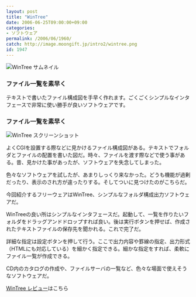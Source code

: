 ```yaml
---
layout: post
title: "WinTree"
date: 2006-06-25T09:00:00+09:00
categories:
- ソフトウェア
permalink: /2006/06/1960/
catch: http://image.moongift.jp/intro2/wintree.png
id: 1947
---
```

 ![WinTree サムネイル](http://image.moongift.jp/intro2/wintree.t.png "WinTree サムネイル")
  

### ファイル一覧を素早く
  
テキストで書いたファイル構成図を手早く作れます。ごくごくシンプルなインタフェースで非常に使い勝手が良いソフトウェアです。  
<!--more-->  

### ファイル一覧を素早く
  

![WinTree スクリーンショット](http://image.moongift.jp/intro2/wintree.png "WinTree スクリーンショット")

  

よくCGIを設置する際などに見かけるファイル構成図がある。テキストでフォルダとファイルの配置を書いた図だ。時々、ファイルを渡す際などで使う事がある。昔、見かけた事があったが、ソフトウェアを失念してしまった。

  

色々なソフトウェアを試したが、あまりしっくり来なかった。どうも機能が過剰だったり、表示のされ方が違ったりする。そしてついに見つけたのがこちらだ。

  

今回紹介するフリーウェアはWinTree、シンプルなフォルダ構成出力ソフトウェアだ。

  

WinTreeの良い所はシンプルなインタフェースだ。起動して、一覧を作りたいフォルダをドラッグアンドドロップすれば良い。後は実行ボタンを押せば、作成されたテキストファイルの保存先を聞かれる。これで完了だ。

  

詳細な指定は設定ボタンを押して行う。ここで出力内容や罫線の指定、出力形式（HTMLにも対応している）を細かく指定できる。細かな指定をすれば、柔軟にファイル一覧が作成できる。

  

CD内のカタログの作成や、ファイルサーバの一覧など、色々な場面で使えそうなソフトウェアだ。

  

[WinTree レビュー](http://oss.moongift.jp/review/i-1965.html)はこちら

